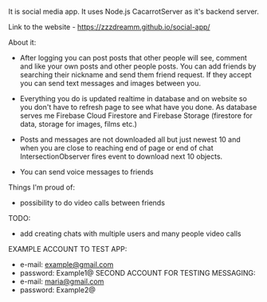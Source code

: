 It is social media app. It uses Node.js CacarrotServer as it's backend server.

Link to the website - https://zzzdreamm.github.io/social-app/

About it:

- After logging you can post posts that other people will see, comment and like your own posts and other people posts. You can add friends by searching their nickname and send them friend request. If they accept you can send text messages and images between you.

- Everything you do is updated realtime in database and on website so you don't have to refresh page to see what have you done.
As database serves me Firebase Cloud Firestore and Firebase Storage (firestore for data, storage for images, films etc.)

- Posts and messages are not downloaded all but just newest 10 and when you are close to reaching end of page or end of chat IntersectionObserver fires event to download next 10 objects.
- You can send voice messages to friends 

Things I'm proud of:
- possibility to do video calls between friends

TODO:
- add creating chats with multiple users and many people video calls



EXAMPLE ACCOUNT TO TEST APP:
- e-mail: example@gmail.com
- password: Example1@
SECOND ACCOUNT FOR TESTING MESSAGING:
- e-mail: maria@gmail.com
- password: Example2@
